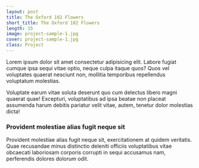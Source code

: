 ```yaml
---
layout: post
title: The Oxford 102 Flowers
short_title: The Oxford 102 Flowers
length: 15
image: project-sample-1.jpg
cover: project-sample-1.jpg
class: Project
---
```


Lorem ipsum dolor sit amet consectetur adipisicing elit. Labore fugiat cumque ipsa sequi vitae optio, neque culpa itaque quos? Quos vel voluptates quaerat nesciunt non, mollitia temporibus repellendus voluptatum molestias.

Voluptate earum vitae soluta deserunt quo cum delectus libero magni quaerat quae! Excepturi, voluptatibus ad ipsa beatae non placeat assumenda harum debitis pariatur velit vitae, autem, tenetur dolor molestias dicta!

### Provident molestiae alias fugit neque sit

Provident molestiae alias fugit neque sit, exercitationem at quidem veritatis. Quae recusandae minus distinctio deleniti officiis voluptatibus vitae obcaecati laboriosam corporis corrupti in sequi accusamus nam, perferendis dolores dolorum odit.
